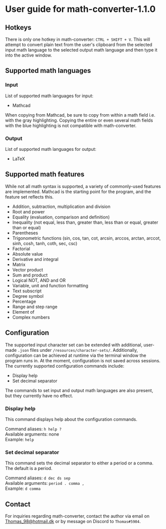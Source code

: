 # User guide for math-converter-1.1.0

## Hotkeys

There is only one hotkey in math-converter: `CTRL + SHIFT + V`. This will attempt to convert plain text from the user's clipboard from the selected input math language to the selected output math language and then type it into the active window.

## Supported math languages

### Input

List of supported math languages for input:

- Mathcad

When copying from Mathcad, be sure to copy from within a math field i.e. with the gray highlighting. Copying the entire or even several math fields with the blue highlighting is not compatible with math-converter.

### Output

List of supported math languages for output:

- LaTeX

## Supported math features

While not all math syntax is supported, a variety of commonly-used features are implemented. Mathcad is the starting point for the program, and the feature set reflects this.

- Addition, subtraction, multiplication and division
- Root and power
- Equality (evaluation, comparison and definition)
- Inequality (not equal, less than, greater than, less than or equal, greater than or equal)
- Parentheses
- Trigonometric functions (sin, cos, tan, cot, arcsin, arccos, arctan, arccot, sinh, cosh, tanh, coth, sec, csc)
- Factorial
- Absolute value
- Derivative and integral
- Matrix
- Vector product
- Sum and product
- Logical NOT, AND and OR
- Variable, unit and function formatting
- Text subscript
- Degree symbol
- Percentage
- Range and step range
- Element of
- Complex numbers

## Configuration

The supported input character set can be extended with additional, user-made `.json` files under `/resources/character-sets/`. Additionally, configuration can be achieved at runtime via the terminal window the program runs in. At the moment, configuration is not saved across sessions. The currently supported configuration commands include:

- Display help
- Set decimal separator

The commands to set input and output math languages are also present, but they currently have no effect.

### Display help

This command displays help about the configuration commands.

Command aliases: `h help ?`<br>
Available arguments: none<br>
Example: `help`

### Set decimal separator

This command sets the decimal separator to either a period or a comma. The default is a period.

Command aliases: `d dec ds sep`<br>
Available arguments: `period . comma ,`<br>
Example: `d comma`

## Contact

For inquiries regarding math-converter, contact the author via email on [Thomas_98@hotmail.dk](mailto:Thomas_98@hotmail.dk) or by message on Discord to `Thomas#5904`.